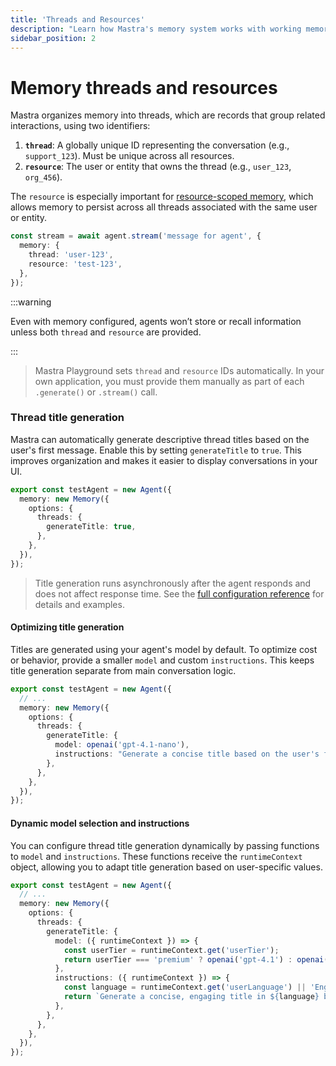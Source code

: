 ```yaml
---
title: 'Threads and Resources'
description: "Learn how Mastra's memory system works with working memory, conversation history, and semantic recall."
sidebar_position: 2
---
```


# Memory threads and resources

Mastra organizes memory into threads, which are records that group related interactions, using two identifiers:

1. **`thread`**: A globally unique ID representing the conversation (e.g., `support_123`). Must be unique across all resources.
2. **`resource`**: The user or entity that owns the thread (e.g., `user_123`, `org_456`).

The `resource` is especially important for [resource-scoped memory](./working-memory#resource-scoped-memory), which allows memory to persist across all threads associated with the same user or entity.

```typescript {4} showLineNumbers
const stream = await agent.stream('message for agent', {
  memory: {
    thread: 'user-123',
    resource: 'test-123',
  },
});
```

:::warning

Even with memory configured, agents won’t store or recall information unless both `thread` and `resource` are provided.

:::

> Mastra Playground sets `thread` and `resource` IDs automatically. In your own application, you must provide them manually as part of each `.generate()` or `.stream()` call.

### Thread title generation

Mastra can automatically generate descriptive thread titles based on the user's first message. Enable this by setting `generateTitle` to `true`. This improves organization and makes it easier to display conversations in your UI.

```typescript {3-7} showLineNumbers
export const testAgent = new Agent({
  memory: new Memory({
    options: {
      threads: {
        generateTitle: true,
      },
    },
  }),
});
```

> Title generation runs asynchronously after the agent responds and does not affect response time. See the [full configuration reference](/docs/reference/memory) for details and examples.

#### Optimizing title generation

Titles are generated using your agent's model by default. To optimize cost or behavior, provide a smaller `model` and custom `instructions`. This keeps title generation separate from main conversation logic.

```typescript {5-9} showLineNumbers
export const testAgent = new Agent({
  // ...
  memory: new Memory({
    options: {
      threads: {
        generateTitle: {
          model: openai('gpt-4.1-nano'),
          instructions: "Generate a concise title based on the user's first message",
        },
      },
    },
  }),
});
```

#### Dynamic model selection and instructions

You can configure thread title generation dynamically by passing functions to `model` and `instructions`. These functions receive the `runtimeContext` object, allowing you to adapt title generation based on user-specific values.

```typescript {7-16} showLineNumbers
export const testAgent = new Agent({
  // ...
  memory: new Memory({
    options: {
      threads: {
        generateTitle: {
          model: ({ runtimeContext }) => {
            const userTier = runtimeContext.get('userTier');
            return userTier === 'premium' ? openai('gpt-4.1') : openai('gpt-4.1-nano');
          },
          instructions: ({ runtimeContext }) => {
            const language = runtimeContext.get('userLanguage') || 'English';
            return `Generate a concise, engaging title in ${language} based on the user's first message.`;
          },
        },
      },
    },
  }),
});
```
